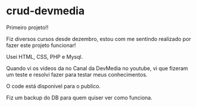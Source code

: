 # crud-devmedia

Primeiro projeto!!

Fiz diversos cursos desde dezembro, estou com me sentindo realizado por fazer este projeto funcionar!

Usei HTML, CSS, PHP e Mysql.

Quando vi os videos da no Canal da DevMedia no youtube, vi que fizeram um teste e resolvi fazer para testar meus conhecimentos.

O code está disponivel para o publico.


Fiz um backup do DB para quem quiser ver como funciona.
